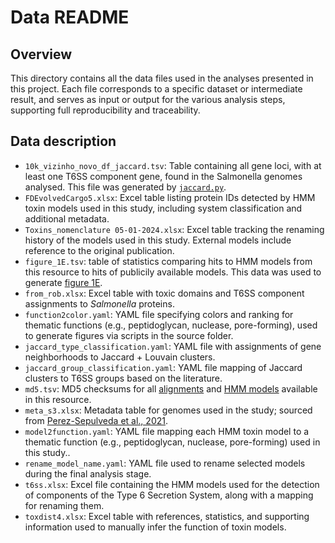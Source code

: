 # Data README

## Overview

This directory contains all the data files used in the analyses presented in this project.
Each file corresponds to a specific dataset or intermediate result, and serves as input or output for the various analysis steps, supporting full reproducibility and traceability.

## Data description


- `10k_vizinho_novo_df_jaccard.tsv`:  Table containing all gene loci, with at least one T6SS component gene, found in the Salmonella genomes analysed. This file was generated by [`jaccard.py`](../sources/jaccard.py).
- `FDEvolvedCargo5.xlsx`: Excel table listing protein IDs detected by HMM toxin models used in this study, including system classification and additional metadata.
- `Toxins_nomenclature 05-01-2024.xlsx`: Excel table tracking the renaming history of the models used in this study. External models include reference to the original publication.
- `figure_1E.tsv`: table of statistics comparing hits to HMM models from this resource to hits of publicily available models. This data was used to generate [figure 1E](../sources/fig_1E.py). 
- `from_rob.xlsx`: Excel table with toxic domains and T6SS component assignments to *Salmonella* proteins.
- `function2color.yaml`: YAML file specifying colors and ranking for thematic functions (e.g., peptidoglycan, nuclease, pore-forming), used to generate figures via scripts in the source folder.
- `jaccard_type_classification.yaml`: YAML file with assignments of gene neighborhoods to Jaccard + Louvain clusters.
- `jaccard_group_classification.yaml`: YAML file mapping of Jaccard clusters to T6SS groups based on the literature.
- `md5.tsv`: MD5 checksums for all [alignments](../alns) and [HMM models](../hmm) available in this resource.
- `meta_s3.xlsx`: Metadata table for genomes used in the study; sourced from [Perez-Sepulveda et al., 2021](https://doi.org/10.1186/s13059-021-02536-3).
- `model2function.yaml`: YAML file mapping each HMM toxin model to a thematic function (e.g., peptidoglycan, nuclease, pore-forming) used in this study..
- `rename_model_name.yaml`:  YAML file used to rename selected models during the final analysis stage.
- `t6ss.xlsx`: Excel file containing the HMM models used for the detection of components of the Type 6 Secretion System, along with a mapping for renaming them.
- `toxdist4.xlsx`: Excel table with references, statistics, and supporting information used to manually infer the function of toxin models.
